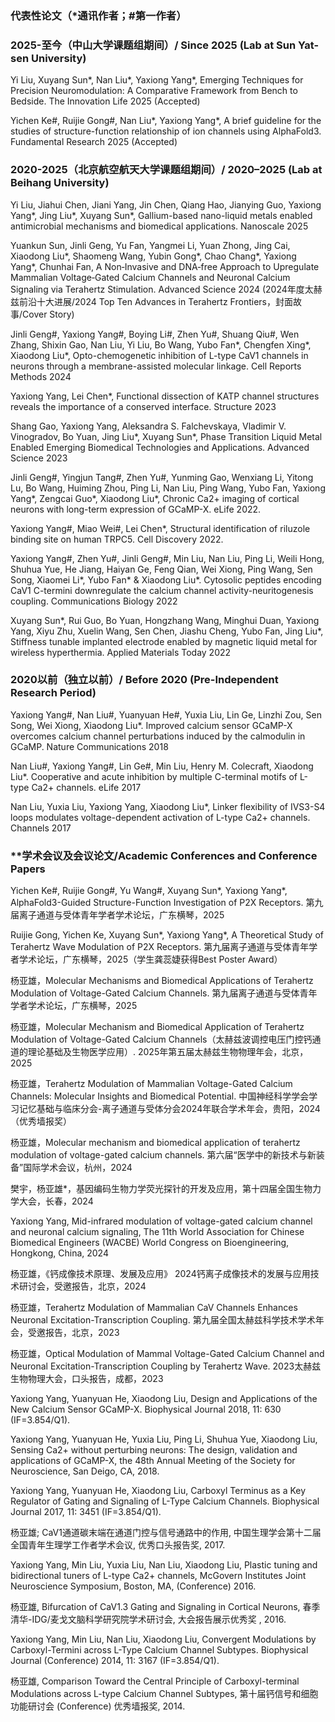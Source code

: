 ### 代表性论文（*通讯作者；#第一作者）

### 2025-至今（中山大学课题组期间）/ Since 2025 (Lab at Sun Yat-sen University)

Yi Liu, Xuyang Sun*, Nan Liu*, Yaxiong Yang*, Emerging Techniques for Precision Neuromodulation: A Comparative Framework from Bench to Bedside. The Innovation Life 2025 (Accepted)

Yichen Ke#, Ruijie Gong#, Nan Liu*, Yaxiong Yang*, A brief guideline for the studies of structure-function relationship of ion channels using AlphaFold3. Fundamental Research 2025 (Accepted)

### 2020-2025（北京航空航天大学课题组期间）/ 2020–2025 (Lab at Beihang University)

Yi Liu, Jiahui Chen, Jiani Yang, Jin Chen, Qiang Hao, Jianying Guo, Yaxiong Yang*, Jing Liu*, Xuyang Sun*, Gallium-based nano-liquid metals enabled antimicrobial mechanisms and biomedical applications. Nanoscale 2025

Yuankun Sun, Jinli Geng, Yu Fan, Yangmei Li, Yuan Zhong, Jing Cai, Xiaodong Liu*, Shaomeng Wang, Yubin Gong*, Chao Chang*, Yaxiong Yang*, Chunhai Fan, A Non‐Invasive and DNA‐free Approach to Upregulate Mammalian Voltage‐Gated Calcium Channels and Neuronal Calcium Signaling via Terahertz Stimulation. Advanced Science 2024 (2024年度太赫兹前沿十大进展/2024 Top Ten Advances in Terahertz Frontiers，封面故事/Cover Story)

Jinli Geng#, Yaxiong Yang#, Boying Li#, Zhen Yu#, Shuang Qiu#, Wen Zhang, Shixin Gao, Nan Liu, Yi Liu, Bo Wang, Yubo Fan*, Chengfen Xing*, Xiaodong Liu*, Opto-chemogenetic inhibition of L-type CaV1 channels in neurons through a membrane-assisted molecular linkage. Cell Reports Methods 2024

Yaxiong Yang, Lei Chen*, Functional dissection of KATP channel structures reveals the importance of a conserved interface. Structure 2023

Shang Gao, Yaxiong Yang, Aleksandra S. Falchevskaya, Vladimir V. Vinogradov, Bo Yuan, Jing Liu*, Xuyang Sun*, Phase Transition Liquid Metal Enabled Emerging Biomedical Technologies and Applications. Advanced Science 2023

Jinli Geng#, Yingjun Tang#, Zhen Yu#, Yunming Gao, Wenxiang Li, Yitong Lu, Bo Wang, Huiming Zhou, Ping Li, Nan Liu, Ping Wang, Yubo Fan, Yaxiong Yang*, Zengcai Guo*, Xiaodong Liu*, Chronic Ca2+ imaging of cortical neurons with long-term expression of GCaMP-X. eLife 2022.

Yaxiong Yang#, Miao Wei#, Lei Chen*, Structural identification of riluzole binding site on human TRPC5. Cell Discovery 2022.

Yaxiong Yang#, Zhen Yu#, Jinli Geng#, Min Liu, Nan Liu, Ping Li, Weili Hong, Shuhua Yue, He Jiang, Haiyan Ge, Feng Qian, Wei Xiong, Ping Wang, Sen Song, Xiaomei Li*, Yubo Fan* & Xiaodong Liu*. Cytosolic peptides encoding CaV1 C-termini downregulate the calcium channel activity-neuritogenesis coupling. Communications Biology 2022

Xuyang Sun*, Rui Guo, Bo Yuan, Hongzhang Wang, Minghui Duan, Yaxiong Yang, Xiyu Zhu, Xuelin Wang, Sen Chen, Jiashu Cheng, Yubo Fan, Jing Liu*, Stiffness tunable implanted electrode enabled by magnetic liquid metal for wireless hyperthermia. Applied Materials Today 2022

### 2020以前（独立以前）/ Before 2020 (Pre-Independent Research Period)

Yaxiong Yang#, Nan Liu#, Yuanyuan He#, Yuxia Liu, Lin Ge, Linzhi Zou, Sen Song, Wei Xiong, Xiaodong Liu*. Improved calcium sensor GCaMP-X overcomes calcium channel perturbations induced by the calmodulin in GCaMP. Nature Communications 2018

Nan Liu#, Yaxiong Yang#, Lin Ge#, Min Liu, Henry M. Colecraft, Xiaodong Liu*. Cooperative and acute inhibition by multiple C-terminal motifs of L-type Ca2+ channels. eLife 2017

Nan Liu, Yuxia Liu, Yaxiong Yang, Xiaodong Liu*, Linker flexibility of IVS3-S4 loops modulates voltage-dependent activation of L-type Ca2+ channels. Channels 2017

### **学术会议及会议论文/Academic Conferences and Conference Papers

Yichen Ke#, Ruijie Gong#, Yu Wang#, Xuyang Sun*, Yaxiong Yang*, AlphaFold3-Guided Structure-Function Investigation of P2X Receptors. 第九届离子通道与受体青年学者学术论坛，广东横琴，2025

Ruijie Gong, Yichen Ke, Xuyang Sun*, Yaxiong Yang*, A Theoretical Study of Terahertz Wave Modulation of P2X Receptors. 第九届离子通道与受体青年学者学术论坛，广东横琴，2025（学生龚蕊婕获得Best Poster Award）

杨亚雄，Molecular Mechanisms and Biomedical Applications of Terahertz Modulation of Voltage-Gated Calcium Channels. 第九届离子通道与受体青年学者学术论坛，广东横琴，2025

杨亚雄，Molecular Mechanism and Biomedical Application of Terahertz Modulation of Voltage-Gated Calcium Channels（太赫兹波调控电压门控钙通道的理论基础及生物医学应用）. 2025年第五届太赫兹生物物理年会，北京，2025

杨亚雄，Terahertz Modulation of Mammalian Voltage-Gated Calcium Channels: Molecular Insights and Biomedical Potential. 中国神经科学学会学习记忆基础与临床分会-离子通道与受体分会2024年联合学术年会，贵阳，2024（优秀墙报奖）

杨亚雄，Molecular mechanism and biomedical application of terahertz modulation of voltage-gated calcium channels. 第六届“医学中的新技术与新装备”国际学术会议，杭州，2024

樊宇，杨亚雄*，基因编码生物力学荧光探针的开发及应用，第十四届全国生物力学大会，长春，2024

Yaxiong Yang, Mid-infrared modulation of voltage-gated calcium channel and neuronal calcium signaling, The 11th World Association for Chinese Biomedical Engineers (WACBE) World Congress on Bioengineering, Hongkong, China, 2024

杨亚雄，《钙成像技术原理、发展及应用》 2024钙离子成像技术的发展与应用技术研讨会，受邀报告，北京，2024

杨亚雄，Terahertz Modulation of Mammalian CaV Channels Enhances Neuronal Excitation-Transcription Coupling. 第九届全国太赫兹科学技术学术年会，受邀报告，北京，2023

杨亚雄，Optical Modulation of Mammal Voltage-Gated Calcium Channel and Neuronal Excitation-Transcription Coupling by Terahertz Wave. 2023太赫兹生物物理大会，口头报告，成都，2023

Yaxiong Yang, Yuanyuan He, Xiaodong Liu, Design and Applications of the New Calcium Sensor GCaMP-X. Biophysical Journal 2018, 11: 630 (IF=3.854/Q1).

Yaxiong Yang, Yuanyuan He, Yuxia Liu, Ping Li, Shuhua Yue, Xiaodong Liu, Sensing Ca2+ without perturbing neurons: The design, validation and applications of GCaMP-X, the 48th Annual Meeting of the Society for Neuroscience, San Deigo, CA, 2018.

Yaxiong Yang, Yuanyuan He, Xiaodong Liu, Carboxyl Terminus as a Key Regulator of Gating and Signaling of L-Type Calcium Channels. Biophysical Journal 2017, 11: 3451 (IF=3.854/Q1).

杨亚雄; CaV1通道碳末端在通道门控与信号通路中的作用, 中国生理学会第十二届全国青年生理学工作者学术会议, 优秀口头报告奖, 2017.

Yaxiong Yang, Min Liu, Yuxia Liu, Nan Liu, Xiaodong Liu, Plastic tuning and bidirectional tuners of L-type Ca2+ channels, McGovern Institutes Joint Neuroscience Symposium, Boston, MA, (Conference) 2016.

杨亚雄, Bifurcation of CaV1.3 Gating and Signaling in Cortical Neurons, 春季清华-IDG/麦戈文脑科学研究院学术研讨会, 大会报告展示优秀奖 , 2016.

Yaxiong Yang, Min Liu, Nan Liu, Xiaodong Liu, Convergent Modulations by Carboxyl-Termini across L-Type Calcium Channel Subtypes. Biophysical Journal (Conference) 2014, 11: 3167  (IF=3.854/Q1).

杨亚雄, Comparison Toward the Central Principle of Carboxyl-terminal Modulations across L-type Calcium Channel Subtypes, 第十届钙信号和细胞功能研讨会 (Conference) 优秀墙报奖, 2014.
